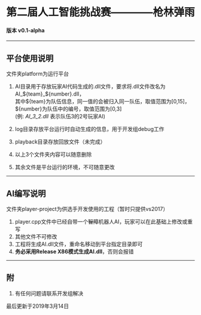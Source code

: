 # 第二届人工智能挑战赛————枪林弹雨
#### 版本 v0.1-alpha
------
## 平台使用说明
文件夹platform为运行平台
1. AI目录用于存放玩家AI代码生成的.dll文件，要求将.dll文件改名为AI_${team}_${number}.dll，<br>
    其中${team}为队伍信息，同一值的会被归入同一队伍，取值范围为[0,15]，<br>
    ${number}为队伍中的编号，取值范围为[0,3] <br>
    (例: *AI_3_2.dll* 表示队伍3的2号玩家AI)

2. log目录存放平台运行时自动生成的信息，用于开发组debug工作
3. playback目录存放回放文件（未完成）
4. 以上3个文件夹内容可以随意删除
5. 其余文件是平台运行的环境，不可随意更改
---
## AI编写说明
文件夹player-project为供选手开发使用的工程（暂时只提供vs2017）
1. player.cpp文件中已经自带一个~~智障~~机器人AI，玩家可以在此基础上修改或重写
2. 其他文件不可修改
3. 工程将生成AI.dll文件，重命名移动到平台指定目录即可
4. **务必采用Release X86模式生成AI.dll**，否则会报错
---
## 附
1. 有任何问题请联系开发组解决

最后更新于2019年3月14日
